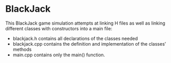 # BlackJack
This BlackJack game simulation attempts at linking H files as well as linking different classes with constructors into a main file:

* blackjack.h contains all declarations of the classes needed
* blackjack.cpp contains the definition and implementation of the classes’ methods
* main.cpp contains only the main() function.

